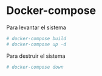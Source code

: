 # Docker-compose

 Para levantar el sistema
```bash
# docker-compose build
# docker-compose up -d
```
Para destruir el sistema
```bash
# docker-compose down
```
